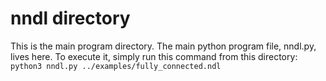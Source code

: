 # nndl directory

This is the main program directory. The main python program file, nndl.py, lives here. To execute it, simply run this command from this directory:
`python3 nndl.py ../examples/fully_connected.ndl`
